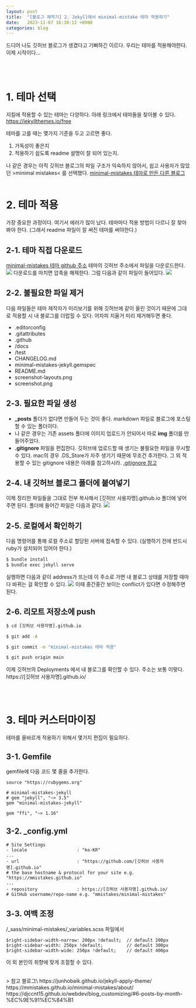 ```yaml
---
layout: post
title:  "[블로그 제작기] 2. Jekyll에서 minimal-mistake 테마 적용하기"
date:   2023-11-07 16:30:12 +0900
categories: blog
---
```


드디어 나도 깃허브 블로그가 생겼다고 기뻐하긴 이르다. 우리는 테마를 적용해야한다. 이제 시작이다...
<br/><br/><br/><br/>

# 1. 테마 선택
지킬에 적용할 수 있는 테마는 다양하다. 아래 링크에서 테마들을 찾아볼 수 있다.
https://jekyllthemes.io/free

테마를 고를 때는 몇가지 기준을 두고 고르면 좋다.
1. 가독성이 좋은지
2. 적용하기 쉽도록 readme 설명이 잘 되어 있는지.

나 같은 경우는 아직 깃허브 블로그의 파일 구조가 익숙하지 않아서, 쉽고 사용자가 많았던 >minimal mistakes< 를 선택했다. 
<a href="https://jekyll-themes.com/category/minimal-mistakes">minimal-mistakes 테마로 만든 다른 블로그</a>
<br/><br/>

# 2. 테마 적용
가장 중요한 과정이다. 여기서 에러가 많이 났다. 테마마다 적용 방법이 다르니 잘 찾아봐야 한다. (그래서 readme 파일이 잘 써진 테마를 써야한다.)
## 2-1. 테마 직접 다운로드
<a href="https://github.com/mmistakes/minimal-mistakes">minimal-mistakes 테마 github 주소</a>
테마의 깃허브 주소에서 파일을 다운로드한다.
<img src="../img/theme1.png">
다운로드를 마치면 압축을 해제한다. 그럼 다음과 같이 파일이 들어있다.
<img src="../img/theme2.png">

## 2-2. 불필요한 파일 제거
다음 파일들은 테마 제작자가 미리보기를 위해 깃허브에 같이 올린 것이기 때문에 그대로 적용할 시 내 블로그를 더럽힐 수 있다. 어차피 지울거 미리 제거해두면 좋다. 
- .editorconfig
- .gitattributes
- .github
- /docs
- /test
- CHANGELOG.md
- minimal-mistakes-jekyll.gemspec
- README.md
- screenshot-layouts.png
- screenshot.png

## 2-3. 필요한 파일 생성
- **_posts** 폴더가 없다면 만들어 두는 것이 좋다. markdown 파일로 블로그에 포스팅할 수 있는 폴더이다.
- 나 같은 경우는 기존 assets 폴더에 이미지 업로드가 안되어서 따로 **img** 폴더를 만들어주었다.
- **.gitignore** 파일을 편집한다. 깃허브에 업로드할 때 생기는 불필요한 파일을 무시할 수 있다. mac의 경우 .DS_Store가 자주 생기기 때문에 무조건 추가한다. 그 외 적용할 수 있는 gitignore 내용은 아래를 참고하시라.
<a href = "https://gist.github.com/bradonomics/cf5984b6799da7fdfafd">.gitignore 참고</a>

## 2-4. 내 깃허브 블로그 폴더에 붙여넣기
이제 정리한 파일들을 그대로 전부 복사해서 [깃허브 사용자명].github.io 폴더에 넣어주면 된다. 폴더에 들어간 파일은 다음과 같다.
<img src="../img/theme3.png">

## 2-5. 로컬에서 확인하기
다음 명령어를 통해 로컬 주소로 할당된 서버에 접속할 수 있다. (실행하기 전에 반드시 ruby가 설치되어 있어야 한다.)
```sh
$ bundle install
$ bundle exec jekyll serve
```
실행하면 다음과 같이 address가 뜨는데 이 주소로 가면 내 블로그 상태를 저장할 때마다 바뀌는 걸 확인할 수 있다. 
<img src="../img/theme4.png">
이때 중간중간 보이는 conflict가 있다면 수정해주면 된다.

## 2-6. 리모트 저장소에 push
```sh
$ cd [깃허브 사용자명].github.io
```
```sh
$ git add -A
```
```sh
$ git commit -m "minimal-mistakes 테마 적용"
```
```sh
$ git push origin main
```
이제 깃허브의 Deployments 에서 내 블로그를 확인할 수 있다. 주소는 보통 이렇다.
https://[깃허브 사용자명].github.io/

<br/><br/>

# 3. 테마 커스터마이징
테마를 올바르게 적용하기 위해서 몇가지 편집이 필요하다.

## 3-1. Gemfile
gemfile에 다음 코드 몇 줄을 추가한다.
```
source "https://rubygems.org"

# minimal-mistakes-jekyll
# gem "jekyll", "~> 3.5"
gem "minimal-mistakes-jekyll"

gem "ffi", "~> 1.16"
```

## 3-2. _config.yml
```
# Site Settings
- locale                   : "ko-KR"
...
- url                      : "https://github.com/[깃허브 사용자명].github.io" 
# the base hostname & protocol for your site e.g. "https://mmistakes.github.io"
...
- repository               : https://[깃허브 사용자명].github.io/ 
# GitHub username/repo-name e.g. "mmistakes/minimal-mistakes"
```

## 3-3. 여백 조정
/_sass/minimal-mistakes/_variables.scss 파일에서
```
$right-sidebar-width-narrow: 200px !default;  // default 200px
$right-sidebar-width: 250px !default;         // default 300px
$right-sidebar-width-wide: 250px !default;    // default 400px
```
이 외 본인의 취향에 맞게 조절할 수 있다.


<br/>
> 참고 블로그\
https://junhobaik.github.io/jekyll-apply-theme/
https://mmistakes.github.io/minimal-mistakes/about/
https://djccnt15.github.io/webdev/blog_customizing/#6-posts-by-month-%EC%9E%91%EC%84%B1
